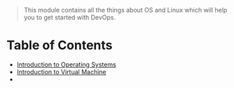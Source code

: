 
>This module contains all the things about OS and Linux which will help you to get started with DevOps.

# Table of Contents

- [Introduction to Operating Systems](Intro-to-OS.md)
- [Introduction to Virtual Machine](Intro-to-vm)
- 



